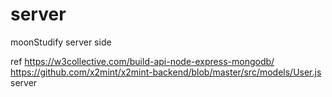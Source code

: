 # server

moonStudify server side

ref
https://w3collective.com/build-api-node-express-mongodb/
https://github.com/x2mint/x2mint-backend/blob/master/src/models/User.js
server
